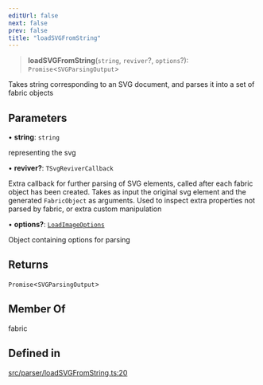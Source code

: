 ```yaml
---
editUrl: false
next: false
prev: false
title: "loadSVGFromString"
---
```


> **loadSVGFromString**(`string`, `reviver`?, `options`?): `Promise`\<`SVGParsingOutput`\>

Takes string corresponding to an SVG document, and parses it into a set of fabric objects

## Parameters

• **string**: `string`

representing the svg

• **reviver?**: `TSvgReviverCallback`

Extra callback for further parsing of SVG elements, called after each fabric object has been created.
Takes as input the original svg element and the generated `FabricObject` as arguments. Used to inspect extra properties not parsed by fabric,
or extra custom manipulation

• **options?**: [`LoadImageOptions`](/api/namespaces/util/type-aliases/loadimageoptions/)

Object containing options for parsing

## Returns

`Promise`\<`SVGParsingOutput`\>

## Member Of

fabric

## Defined in

[src/parser/loadSVGFromString.ts:20](https://github.com/fabricjs/fabric.js/blob/v6.0.0-rc4/src/parser/loadSVGFromString.ts#L20)
